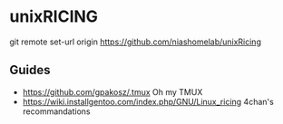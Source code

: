 # unixRICING

git remote set-url origin https://github.com/niashomelab/unixRicing

## Guides

* https://github.com/gpakosz/.tmux Oh my TMUX 
* https://wiki.installgentoo.com/index.php/GNU/Linux_ricing 4chan's recommandations
